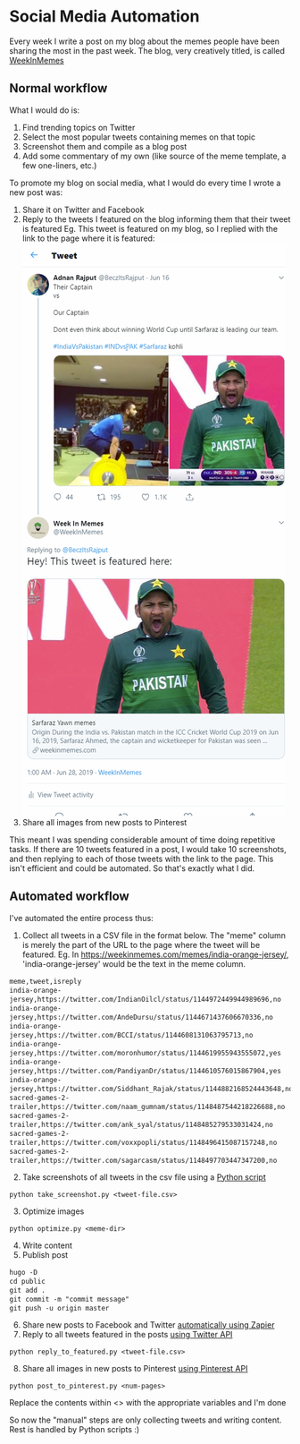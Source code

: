 # Social Media Automation

Every week I write a post on my blog about the memes people have been sharing the most in the past week. The blog, very creatively titled, is called [WeekInMemes](https://weekinmemes.com)

## Normal workflow

What I would do is:

1. Find trending topics on Twitter
2. Select the most popular tweets containing memes on that topic
3. Screenshot them and compile as a blog post
4. Add some commentary of my own (like source of the meme template, a few one-liners, etc.)

To promote my blog on social media, what I would do every time I wrote a new post was:

1. Share it on Twitter and Facebook
2. Reply to the tweets I featured on the blog informing them that their tweet is featured
Eg. This tweet is featured on my blog, so I replied with the link to the page where it is featured:
![](sarfaraz-tweet2.png)
3. Share all images from new posts to Pinterest

This meant I was spending considerable amount of time doing repetitive tasks. If there are 10 tweets featured in a post, I would take 10 screenshots, and then replying to each of those tweets with the link to the page. This isn't efficient and could be automated. So that's exactly what I did.

## Automated workflow

I've automated the entire process thus:

1. Collect all tweets in a CSV file in the format below. The "meme" column is merely the part of the URL to the page where the tweet will be featured. Eg. In https://weekinmemes.com/memes/india-orange-jersey/, 'india-orange-jersey' would be the text in the meme column.
```
meme,tweet,isreply
india-orange-jersey,https://twitter.com/IndianOilcl/status/1144972449944989696,no
india-orange-jersey,https://twitter.com/AndeDursu/status/1144671437606670336,no
india-orange-jersey,https://twitter.com/BCCI/status/1144608131063795713,no
india-orange-jersey,https://twitter.com/moronhumor/status/1144619955943555072,yes
india-orange-jersey,https://twitter.com/PandiyanDr/status/1144610576015867904,yes
india-orange-jersey,https://twitter.com/Siddhant_Rajak/status/1144882168524443648,no
sacred-games-2-trailer,https://twitter.com/naam_gumnam/status/1148487544218226688,no
sacred-games-2-trailer,https://twitter.com/ank_syal/status/1148485279533031424,no
sacred-games-2-trailer,https://twitter.com/voxxpopli/status/1148496415087157248,no
sacred-games-2-trailer,https://twitter.com/sagarcasm/status/1148497703447347200,no
```
2. Take screenshots of all tweets in the csv file using a [Python script](tweet-screenshot.md)
```
python take_screenshot.py <tweet-file.csv>
```
3. Optimize images
```
python optimize.py <meme-dir>
```
4. Write content
5. Publish post
```
hugo -D
cd public
git add .
git commit -m "commit message"
git push -u origin master
```
6. Share new posts to Facebook and Twitter [automatically using Zapier](zapier-automation.md)
7. Reply to all tweets featured in the posts [using Twitter API](tweepy-automation.md)
```
python reply_to_featured.py <tweet-file.csv>
```
8. Share all images in new posts to Pinterest [using Pinterest API](pinterest-automation.md)
```
python post_to_pinterest.py <num-pages>
```

Replace the contents within <> with the appropriate variables and I'm done

So now the "manual" steps are only collecting tweets and writing content. Rest is handled by Python scripts :)